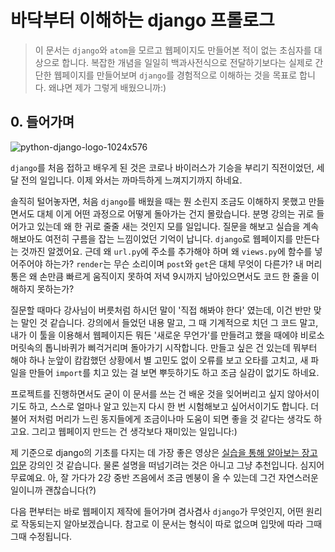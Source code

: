 # 바닥부터 이해하는 django 프롤로그

> 이 문서는 `django`와 `atom`을 모르고 웹페이지도 만들어본 적이 없는 초심자를 대상으로 합니다. 복잡한 개념을 일일히 백과사전식으로 전달하기보다는 실제로 간단한 웹페이지를 만들어보며 `django`를 경험적으로 이해하는 것을 목표로 합니다. 왜냐면 제가 그렇게 배웠으니까:)



## 0. 들어가며

![python-django-logo-1024x576](https://user-images.githubusercontent.com/58945760/81473168-b114ac00-9237-11ea-9889-5a06b65065c3.jpg)



 `django`를 처음 접하고 배우게 된 것은 코로나 바이러스가 기승을 부리기 직전이었던, 세 달 전의 일입니다. 이제 와서는 까마득하게 느껴지기까지 하네요. 

솔직히 털어놓자면, 처음 `django`를 배웠을 때는 뭔 소린지 조금도 이해하지 못했고 만들면서도 대체 이게 어떤 과정으로 어떻게 돌아가는 건지 몰랐습니다. 분명 강의는 귀로 들어가고 있는데 왜 한 귀로 줄줄 새는 것인지 모를 일입니다. 질문을 해보고 실습을 계속 해보아도 여전히 구름을 잡는 느낌이었던 기억이 납니다. `django`로 웹페이지를 만든다는 것까진 알겠어요. 근데 왜 `url.py`에 주소를 추가해야 하며 왜 `views.py`에 함수를 넣어주어야 하는가? `render`는 무슨 소리이며 `post`와 `get`은 대체  무엇이 다른가? 내 머리통은 왜 손만큼 빠르게 움직이지 못하여 저녁 9시까지 남아있으면서도 코드 한 줄을 이해하지 못하는가? 

질문할 때마다 강사님이 버릇처럼 하시던 말이 '직접 해봐야 한다' 였는데, 이건 반만 맞는 말인 것 같습니다. 강의에서 들었던 내용 말고, 그 때 기계적으로 치던 그 코드 말고, 내가 이 툴을 이용해서 웹페이지든 뭐든 '새로운 무언가'를 만들려고 했을 때에야 비로소 머릿속의 톱니바퀴가 삐걱거리며 돌아가기 시작합니다. 만들고 싶은 건 있는데 뭐부터 해야 하나 눈앞이 캄캄했던 상황에서 별 고민도 없이 오류를 보고 오타를 고치고, 새 파일을 만들어 `import`를 치고 있는 걸 보면 뿌듯하기도 하고 조금 실감이 없기도 하네요. 

프로젝트를 진행하면서도 굳이 이 문서를 쓰는 건 배운 것을 잊어버리고 싶지 않아서이기도 하고, 스스로 얼마나 알고 있는지 다시 한 번 시험해보고 싶어서이기도 합니다. 더불어 저처럼 머리가 느린 동지들에게 조금이나마 도움이 되면 좋을 것 같다는 생각도 하고요. 그리고 웹페이지 만드는 건 생각보다 재미있는 일입니다:) 

제 기준으로 django의 기초를 다지는 데 가장 좋은 영상은 [실습을 통해 알아보는 장고 입문]([https://www.inflearn.com/course/django-%EC%B4%88%EB%B3%B4-%EA%B0%80%EC%9D%B4%EB%93%9C-%EC%8B%A4%EC%8A%B5%EC%9D%84-%ED%86%B5%ED%95%B4-%EC%95%8C%EC%95%84%EB%B3%B4%EB%8A%94-%EC%9E%A5%EA%B3%A0-%EC%9E%85%EB%AC%B8/dashboard](https://www.inflearn.com/course/django-초보-가이드-실습을-통해-알아보는-장고-입문/dashboard)) 강의인 것 같습니다. 물론 설명을 떠넘기려는 것은 아니고 그냥 추천입니다. 심지어 무료예요. 아, 잘 가다가 2강 중반 즈음에서 조금 멘붕이 올 수 있는데 그건 자연스러운 일이니까 괜찮습니다(?)  

다음 편부터는 바로 웹페이지 제작에 들어가며 겸사겸사 `django`가 무엇인지, 어떤 원리로 작동되는지 알아보겠습니다. 참고로 이 문서는 형식이 따로 없으며 입맛에 따라 그때그때 수정됩니다. 